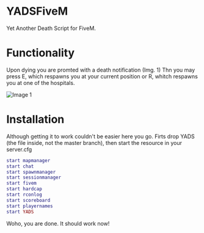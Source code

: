 # YADSFiveM
Yet Another Death Script for FiveM.

# Functionality
Upon dying you are promted with a death notification (Img. 1)
Thn you may press E, which respawns you at your current position or R, whitch respawns you at one of the hospitals.

![Image 1](https://cdn.discordapp.com/attachments/547812834491498496/570261112881414155/unknown.png)

# Installation
Although getting it to work couldn't be easier here you go.
Firts drop YADS (the file inside, not the master branch),
then start the resource in your server.cfg

```lua
start mapmanager
start chat
start spawnmanager
start sessionmanager
start fivem
start hardcap
start rconlog
start scoreboard
start playernames
start YADS
```
Woho, you are done. It should work now!
